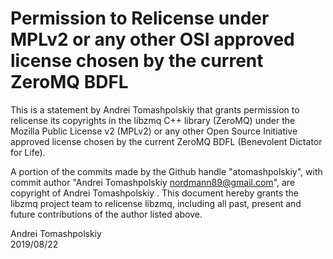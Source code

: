 # Permission to Relicense under MPLv2 or any other OSI approved license chosen by the current ZeroMQ BDFL

This is a statement by Andrei Tomashpolskiy
that grants permission to relicense its copyrights in the libzmq C++
library (ZeroMQ) under the Mozilla Public License v2 (MPLv2) or any other 
Open Source Initiative approved license chosen by the current ZeroMQ 
BDFL (Benevolent Dictator for Life).

A portion of the commits made by the Github handle "atomashpolskiy", with
commit author "Andrei Tomashpolskiy <nordmann89@gmail.com>", are copyright of Andrei Tomashpolskiy .
This document hereby grants the libzmq project team to relicense libzmq, 
including all past, present and future contributions of the author listed above.

Andrei Tomashpolskiy  
2019/08/22
